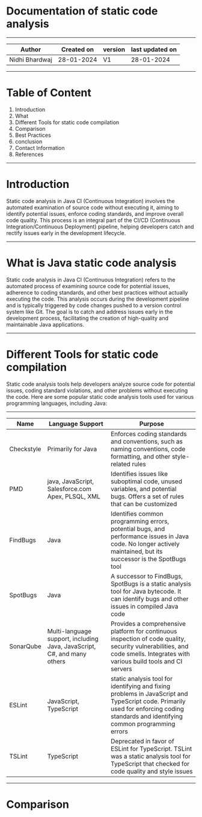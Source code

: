 # Documentation of static code analysis

***

|Author  | Created on |version | last updated on|
|--------|------------|---------|----------------|
|Nidhi Bhardwaj | 28-01-2024  | V1 | 28-01-2024 |

***

# Table of Content

1. Introduction
2. What
3. Different Tools for static code compilation
4. Comparison
5. Best Practices
6. conclusion
7. Contact Information
8. References

***

# Introduction 

Static code analysis in Java CI (Continuous Integration) involves the automated examination of source code without executing it, aiming to identify potential issues, enforce coding standards, and improve overall code quality. This process is an integral part of the CI/CD (Continuous Integration/Continuous Deployment) pipeline, helping developers catch and rectify issues early in the development lifecycle.

***


# What is Java static code analysis 

Static code analysis in Java CI (Continuous Integration) refers to the automated process of examining source code for potential issues, adherence to coding standards, and other best practices without actually executing the code. This analysis occurs during the development pipeline and is typically triggered by code changes pushed to a version control system like Git. The goal is to catch and address issues early in the development process, facilitating the creation of high-quality and maintainable Java applications.

***

# Different Tools for static code compilation

Static code analysis tools help developers analyze source code for potential issues, coding standard violations, and other problems without executing the code. Here are some popular static code analysis tools used for various programming languages, including Java:

***

| Name |Language Support |Purpose|
|------|-----------------|-------|
|Checkstyle |  Primarily for Java |  Enforces coding standards and conventions, such as naming conventions, code formatting, and other style-related rules|
|PMD | java, JavaScript, Salesforce.com Apex, PLSQL, XML| Identifies issues like suboptimal code, unused variables, and potential bugs. Offers a set of rules that can be customized|
| FindBugs | Java | Identifies common programming errors, potential bugs, and performance issues in Java code. No longer actively maintained, but its successor is the SpotBugs tool|
| SpotBugs | Java | A successor to FindBugs, SpotBugs is a static analysis tool for Java bytecode. It can identify bugs and other issues in compiled Java code |
| SonarQube | Multi-language support, including Java, JavaScript, C#, and many others |  Provides a comprehensive platform for continuous inspection of code quality, security vulnerabilities, and code smells. Integrates with various build tools and CI servers|
|ESLint |  JavaScript, TypeScript | static analysis tool for identifying and fixing problems in JavaScript and TypeScript code. Primarily used for enforcing coding standards and identifying common programming errors |
| TSLint | TypeScript | Deprecated in favor of ESLint for TypeScript. TSLint was a static analysis tool for TypeScript that checked for code quality and style issues |

***

# Comparison 






